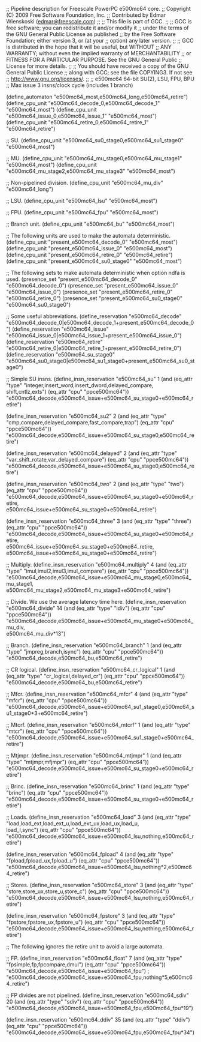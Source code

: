 ;; Pipeline description for Freescale PowerPC e500mc64 core.
;;   Copyright (C) 2009 Free Software Foundation, Inc.
;;   Contributed by Edmar Wienskoski (edmar@freescale.com)
;;
;; This file is part of GCC.
;;
;; GCC is free software; you can redistribute it and/or modify it
;; under the terms of the GNU General Public License as published
;; by the Free Software Foundation; either version 3, or (at your
;; option) any later version.
;;
;; GCC is distributed in the hope that it will be useful, but WITHOUT
;; ANY WARRANTY; without even the implied warranty of MERCHANTABILITY
;; or FITNESS FOR A PARTICULAR PURPOSE.  See the GNU General Public
;; License for more details.
;;
;; You should have received a copy of the GNU General Public License
;; along with GCC; see the file COPYING3.  If not see
;; <http://www.gnu.org/licenses/>.
;;
;; e500mc64 64-bit SU(2), LSU, FPU, BPU
;; Max issue 3 insns/clock cycle (includes 1 branch)

(define_automaton "e500mc64_most,e500mc64_long,e500mc64_retire")
(define_cpu_unit "e500mc64_decode_0,e500mc64_decode_1" "e500mc64_most")
(define_cpu_unit "e500mc64_issue_0,e500mc64_issue_1"   "e500mc64_most")
(define_cpu_unit "e500mc64_retire_0,e500mc64_retire_1" "e500mc64_retire")

;; SU.
(define_cpu_unit "e500mc64_su0_stage0,e500mc64_su1_stage0" "e500mc64_most")

;; MU.
(define_cpu_unit "e500mc64_mu_stage0,e500mc64_mu_stage1" "e500mc64_most")
(define_cpu_unit "e500mc64_mu_stage2,e500mc64_mu_stage3" "e500mc64_most")

;; Non-pipelined division.
(define_cpu_unit "e500mc64_mu_div" "e500mc64_long")

;; LSU.
(define_cpu_unit "e500mc64_lsu" "e500mc64_most")

;; FPU.
(define_cpu_unit "e500mc64_fpu" "e500mc64_most")

;; Branch unit.
(define_cpu_unit "e500mc64_bu" "e500mc64_most")

;; The following units are used to make the automata deterministic.
(define_cpu_unit "present_e500mc64_decode_0" "e500mc64_most")
(define_cpu_unit "present_e500mc64_issue_0" "e500mc64_most")
(define_cpu_unit "present_e500mc64_retire_0" "e500mc64_retire")
(define_cpu_unit "present_e500mc64_su0_stage0" "e500mc64_most")

;; The following sets to make automata deterministic when option ndfa is used.
(presence_set "present_e500mc64_decode_0" "e500mc64_decode_0")
(presence_set "present_e500mc64_issue_0" "e500mc64_issue_0")
(presence_set "present_e500mc64_retire_0" "e500mc64_retire_0")
(presence_set "present_e500mc64_su0_stage0" "e500mc64_su0_stage0")

;; Some useful abbreviations.
(define_reservation "e500mc64_decode"
    "e500mc64_decode_0|e500mc64_decode_1+present_e500mc64_decode_0")
(define_reservation "e500mc64_issue"
    "e500mc64_issue_0|e500mc64_issue_1+present_e500mc64_issue_0")
(define_reservation "e500mc64_retire"
   "e500mc64_retire_0|e500mc64_retire_1+present_e500mc64_retire_0")
(define_reservation "e500mc64_su_stage0"
   "e500mc64_su0_stage0|e500mc64_su1_stage0+present_e500mc64_su0_stage0")

;; Simple SU insns.
(define_insn_reservation "e500mc64_su" 1
  (and (eq_attr "type" "integer,insert_word,insert_dword,delayed_compare,\
	shift,cntlz,exts")
       (eq_attr "cpu" "ppce500mc64"))
  "e500mc64_decode,e500mc64_issue+e500mc64_su_stage0+e500mc64_retire")

(define_insn_reservation "e500mc64_su2" 2
  (and (eq_attr "type" "cmp,compare,delayed_compare,fast_compare,trap")
       (eq_attr "cpu" "ppce500mc64"))
  "e500mc64_decode,e500mc64_issue+e500mc64_su_stage0,e500mc64_retire")

(define_insn_reservation "e500mc64_delayed" 2
  (and (eq_attr "type" "var_shift_rotate,var_delayed_compare")
       (eq_attr "cpu" "ppce500mc64"))
  "e500mc64_decode,e500mc64_issue+e500mc64_su_stage0,e500mc64_retire")

(define_insn_reservation "e500mc64_two" 2
  (and (eq_attr "type" "two")
       (eq_attr "cpu" "ppce500mc64"))
  "e500mc64_decode,e500mc64_issue+e500mc64_su_stage0+e500mc64_retire,\
   e500mc64_issue+e500mc64_su_stage0+e500mc64_retire")

(define_insn_reservation "e500mc64_three" 3
  (and (eq_attr "type" "three")
       (eq_attr "cpu" "ppce500mc64"))
  "e500mc64_decode,e500mc64_issue+e500mc64_su_stage0+e500mc64_retire,\
   e500mc64_issue+e500mc64_su_stage0+e500mc64_retire,\
   e500mc64_issue+e500mc64_su_stage0+e500mc64_retire")

;; Multiply.
(define_insn_reservation "e500mc64_multiply" 4
  (and (eq_attr "type" "imul,imul2,imul3,imul_compare")
       (eq_attr "cpu" "ppce500mc64"))
  "e500mc64_decode,e500mc64_issue+e500mc64_mu_stage0,e500mc64_mu_stage1,\
   e500mc64_mu_stage2,e500mc64_mu_stage3+e500mc64_retire")

;; Divide. We use the average latency time here.
(define_insn_reservation "e500mc64_divide" 14
  (and (eq_attr "type" "idiv")
       (eq_attr "cpu" "ppce500mc64"))
  "e500mc64_decode,e500mc64_issue+e500mc64_mu_stage0+e500mc64_mu_div,\
   e500mc64_mu_div*13")

;; Branch.
(define_insn_reservation "e500mc64_branch" 1
  (and (eq_attr "type" "jmpreg,branch,isync")
       (eq_attr "cpu" "ppce500mc64"))
  "e500mc64_decode,e500mc64_bu,e500mc64_retire")

;; CR logical.
(define_insn_reservation "e500mc64_cr_logical" 1
  (and (eq_attr "type" "cr_logical,delayed_cr")
       (eq_attr "cpu" "ppce500mc64"))
  "e500mc64_decode,e500mc64_bu,e500mc64_retire")

;; Mfcr.
(define_insn_reservation "e500mc64_mfcr" 4
  (and (eq_attr "type" "mfcr")
       (eq_attr "cpu" "ppce500mc64"))
  "e500mc64_decode,e500mc64_issue+e500mc64_su1_stage0,e500mc64_su1_stage0*3+e500mc64_retire")

;; Mtcrf.
(define_insn_reservation "e500mc64_mtcrf" 1
  (and (eq_attr "type" "mtcr")
       (eq_attr "cpu" "ppce500mc64"))
  "e500mc64_decode,e500mc64_issue+e500mc64_su1_stage0+e500mc64_retire")

;; Mtjmpr.
(define_insn_reservation "e500mc64_mtjmpr" 1
  (and (eq_attr "type" "mtjmpr,mfjmpr")
       (eq_attr "cpu" "ppce500mc64"))
  "e500mc64_decode,e500mc64_issue+e500mc64_su_stage0+e500mc64_retire")

;; Brinc.
(define_insn_reservation "e500mc64_brinc" 1
  (and (eq_attr "type" "brinc")
       (eq_attr "cpu" "ppce500mc64"))
  "e500mc64_decode,e500mc64_issue+e500mc64_su_stage0+e500mc64_retire")

;; Loads.
(define_insn_reservation "e500mc64_load" 3
  (and (eq_attr "type" "load,load_ext,load_ext_u,load_ext_ux,load_ux,load_u,\
			load_l,sync")
       (eq_attr "cpu" "ppce500mc64"))
  "e500mc64_decode,e500mc64_issue+e500mc64_lsu,nothing,e500mc64_retire")

(define_insn_reservation "e500mc64_fpload" 4
  (and (eq_attr "type" "fpload,fpload_ux,fpload_u")
       (eq_attr "cpu" "ppce500mc64"))
  "e500mc64_decode,e500mc64_issue+e500mc64_lsu,nothing*2,e500mc64_retire")

;; Stores.
(define_insn_reservation "e500mc64_store" 3
  (and (eq_attr "type" "store,store_ux,store_u,store_c")
       (eq_attr "cpu" "ppce500mc64"))
  "e500mc64_decode,e500mc64_issue+e500mc64_lsu,nothing,e500mc64_retire")

(define_insn_reservation "e500mc64_fpstore" 3
  (and (eq_attr "type" "fpstore,fpstore_ux,fpstore_u")
       (eq_attr "cpu" "ppce500mc64"))
  "e500mc64_decode,e500mc64_issue+e500mc64_lsu,nothing,e500mc64_retire")

;; The following ignores the retire unit to avoid a large automata.

;; FP.
(define_insn_reservation "e500mc64_float" 7
  (and (eq_attr "type" "fpsimple,fp,fpcompare,dmul")
       (eq_attr "cpu" "ppce500mc64"))
  "e500mc64_decode,e500mc64_issue+e500mc64_fpu")
; "e500mc64_decode,e500mc64_issue+e500mc64_fpu,nothing*5,e500mc64_retire")

;; FP divides are not pipelined.
(define_insn_reservation "e500mc64_sdiv" 20
  (and (eq_attr "type" "sdiv")
       (eq_attr "cpu" "ppce500mc64"))
  "e500mc64_decode,e500mc64_issue+e500mc64_fpu,e500mc64_fpu*19")

(define_insn_reservation "e500mc64_ddiv" 35
  (and (eq_attr "type" "ddiv")
       (eq_attr "cpu" "ppce500mc64"))
  "e500mc64_decode,e500mc64_issue+e500mc64_fpu,e500mc64_fpu*34")
